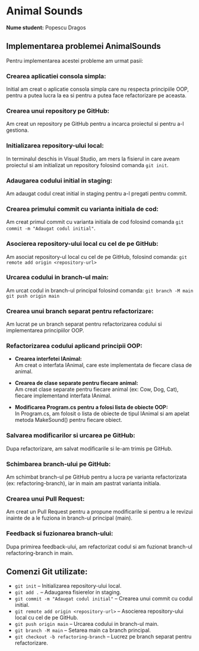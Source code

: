 # Animal Sounds
**Nume student:** Popescu Dragos

## Implementarea problemei AnimalSounds
Pentru implementarea acestei probleme am urmat pasii:

### Crearea aplicatiei consola simpla:
Initial am creat o aplicatie consola simpla care nu respecta principiile OOP, pentru a putea lucra la ea si pentru a putea face refactorizare pe aceasta.

### Crearea unui repository pe GitHub:
Am creat un repository pe GitHub pentru a incarca proiectul si pentru a-l gestiona.

### Initializarea repository-ului local:
In terminalul deschis in Visual Studio, am mers la fisierul in care aveam proiectul si am initializat un repository folosind comanda `git init`.

### Adaugarea codului initial in staging:
Am adaugat codul creat initial in staging pentru a-l pregati pentru commit.

### Crearea primului commit cu varianta initiala de cod:
Am creat primul commit cu varianta initiala de cod folosind comanda `git commit -m "Adaugat codul initial"`.

### Asocierea repository-ului local cu cel de pe GitHub:
Am asociat repository-ul local cu cel de pe GitHub, folosind comanda:
`git remote add origin <repository-url>`

### Urcarea codului in branch-ul main:
Am urcat codul in branch-ul principal folosind comanda:
`git branch -M main`  
`git push origin main`

### Crearea unui branch separat pentru refactorizare:
Am lucrat pe un branch separat pentru refactorizarea codului si implementarea principiilor OOP.

### Refactorizarea codului aplicand principii OOP:

- **Crearea interfetei IAnimal:**  
Am creat o interfata IAnimal, care este implementata de fiecare clasa de animal.

- **Crearea de clase separate pentru fiecare animal:**  
Am creat clase separate pentru fiecare animal (ex: Cow, Dog, Cat), fiecare implementand interfata IAnimal.

- **Modificarea Program.cs pentru a folosi lista de obiecte OOP:**  
In Program.cs, am folosit o lista de obiecte de tipul IAnimal si am apelat metoda MakeSound() pentru fiecare obiect.

### Salvarea modificarilor si urcarea pe GitHub:
Dupa refactorizare, am salvat modificarile si le-am trimis pe GitHub.

### Schimbarea branch-ului pe GitHub:
Am schimbat branch-ul pe GitHub pentru a lucra pe varianta refactorizata (ex: refactoring-branch), iar in main am pastrat varianta initiala.

### Crearea unui Pull Request:
Am creat un Pull Request pentru a propune modificarile si pentru a le revizui inainte de a le fuziona in branch-ul principal (main).

### Feedback si fuzionarea branch-ului:
Dupa primirea feedback-ului, am refactorizat codul si am fuzionat branch-ul refactoring-branch in main.

## Comenzi Git utilizate:

- `git init` – Initializarea repository-ului local.  
- `git add .` – Adaugarea fisierelor in staging.  
- `git commit -m "Adaugat codul initial"` – Crearea unui commit cu codul initial.  
- `git remote add origin <repository-url>` – Asocierea repository-ului local cu cel de pe GitHub.  
- `git push origin main` – Urcarea codului in branch-ul main.  
- `git branch -M main` – Setarea main ca branch principal.  
- `git checkout -b refactoring-branch` – Lucrez pe branch separat pentru refactorizare.

